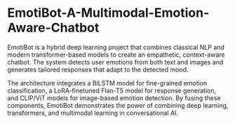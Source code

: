 # EmotiBot-A-Multimodal-Emotion-Aware-Chatbot
EmotiBot is a hybrid deep learning project that combines classical NLP and modern transformer-based models to create an empathetic, context-aware chatbot. The system detects user emotions from both text and images and generates tailored responses that adapt to the detected mood.

The architecture integrates a BiLSTM model for fine-grained emotion classification, a LoRA-finetuned Flan-T5 model for response generation, and CLIP/ViT models for image-based emotion detection. By fusing these components, EmotiBot demonstrates the power of combining deep learning, transformers, and multimodal learning in conversational AI.

